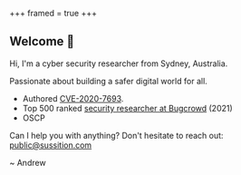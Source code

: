 +++
framed = true
+++

## Welcome 👋

Hi, I'm a cyber security researcher from Sydney, Australia.

Passionate about building a safer digital world for all.

- Authored [CVE-2020-7693](https://nvd.nist.gov/vuln/detail/CVE-2020-7693).
- Top 500 ranked [security researcher at Bugcrowd](https://bugcrowd.com/sussition) (2021)
- OSCP

Can I help you with anything? Don't hesitate to reach out: [public@sussition.com](mailto:public@sussition.com)

~ Andrew